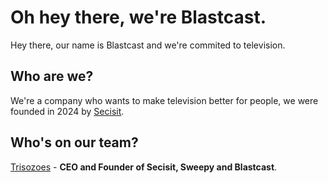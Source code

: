 # Oh hey there, we're Blastcast.
Hey there, our name is Blastcast and we're commited to television.
## Who are we?
We're a company who wants to make television better for people, we were founded in 2024 by [Secisit](https://github.com/Secisit).
## Who's on our team?
[Trisozoes](https://github.com/Trisozoes) - **CEO and Founder of Secisit, Sweepy and Blastcast**.
